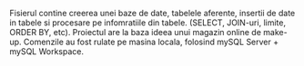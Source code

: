 Fisierul contine creerea unei baze de date, tabelele aferente, insertii de date in tabele si procesare pe infomratiile din tabele. (SELECT, JOIN-uri, limite, ORDER BY, etc). Proiectul are la baza ideea unui magazin online de make-up.
Comenzile au fost rulate pe masina locala, folosind mySQL Server + mySQL Workspace.
